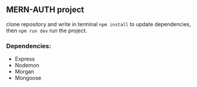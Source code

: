 ## MERN-AUTH project

clone repository and write in terminal `npm install` to update dependencies, then `npm run dev` run the project.

### Dependencies: 
- Express
- Nodemon
- Morgan
- Mongoose